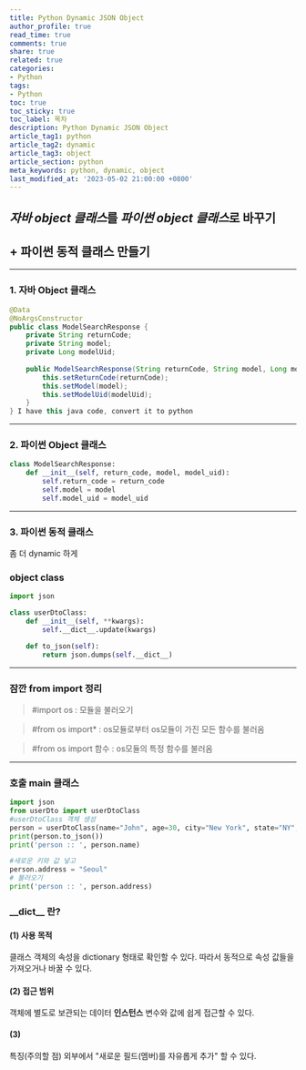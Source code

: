 ```yaml
---
title: Python Dynamic JSON Object
author_profile: true
read_time: true
comments: true
share: true
related: true
categories:
- Python
tags:
- Python
toc: true
toc_sticky: true
toc_label: 목차
description: Python Dynamic JSON Object
article_tag1: python
article_tag2: dynamic
article_tag3: object
article_section: python
meta_keywords: python, dynamic, object
last_modified_at: '2023-05-02 21:00:00 +0800'
---
```



## *자바 object 클래스*를 *파이썬 object 클래스*로 바꾸기
## + 파이썬 동적 클래스 만들기
-------------

### 1. 자바 Object 클래스
```java
@Data
@NoArgsConstructor
public class ModelSearchResponse {
	private String returnCode;
	private String model;
	private Long modelUid;
	
	public ModelSearchResponse(String returnCode, String model, Long modelUid) {
		this.setReturnCode(returnCode);
		this.setModel(model);
		this.setModelUid(modelUid);
	}
} I have this java code, convert it to python
```
-------------

### 2. 파이썬 Object 클래스
```python
class ModelSearchResponse:
    def __init__(self, return_code, model, model_uid):
        self.return_code = return_code
        self.model = model
        self.model_uid = model_uid

```
-------------

### 3. 파이썬 동적 클래스

좀 더 dynamic 하게

### object class
```python
import json

class userDtoClass:
    def __init__(self, **kwargs):
        self.__dict__.update(kwargs)

    def to_json(self):
        return json.dumps(self.__dict__)
```
-------------
### **잠깐** from import 정리

>#import os  : 모듈을 불러오기

>#from os import* : os모듈로부터 os모듈이 가진 모든 함수를 불러옴

>#from os import 함수 : os모듈의 특정 함수를 불러옴

-------------

### 호출 main 클래스
```python
import json
from userDto import userDtoClass
#userDtoClass 객체 생성
person = userDtoClass(name="John", age=30, city="New York", state="NY", zip="10001")
print(person.to_json())
print('person :: ', person.name)

#새로운 키와 값 넣고
person.address = "Seoul"
# 불러오기
print('person :: ', person.address)

```

### **__dict\__** 란?

#### (1) 사용 목적 

클래스 객체의 속성을 dictionary 형태로 확인할 수 있다.
따라서 동적으로 속성 값들을 가져오거나 바꿀 수 있다.

#### (2) 접근 범위

객체에 별도로 보관되는 데이터 **인스턴스** 변수와 값에 쉽게 접근할 수 있다.

#### (3) 
특징(주의할 점)
외부에서 "새로운 필드(멤버)를 자유롭게 추가" 할 수 있다.
